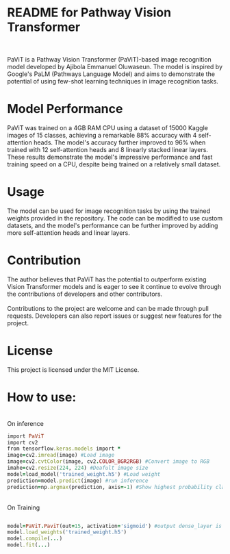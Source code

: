 <h1>README for Pathway Vision Transformer</h1><br>


<p>PaViT is a Pathway Vision Transformer (PaViT)-based image recognition model developed by Ajibola Emmanuel Oluwaseun. The model is inspired by Google's PaLM (Pathways Language Model) and aims to demonstrate the potential of using few-shot learning techniques in image recognition tasks.</p>

<h1>Model Performance</h1>
PaViT was trained on a 4GB RAM CPU using a dataset of 15000 Kaggle images of 15 classes, achieving a remarkable 88% accuracy with 4 self-attention heads. The model's accuracy further improved to 96% when trained with 12 self-attention heads and 8 linearly stacked linear layers. These results demonstrate the model's impressive performance and fast training speed on a CPU, despite being trained on a relatively small dataset.

<h1>Usage</h1>
The model can be used for image recognition tasks by using the trained weights provided in the repository. The code can be modified to use custom datasets, and the model's performance can be further improved by adding more self-attention heads and linear layers.

<h1>Contribution</h1>
The author believes that PaViT has the potential to outperform existing Vision Transformer models and is eager to see it continue to evolve through the contributions of developers and other contributors.
<br></br>
Contributions to the project are welcome and can be made through pull requests. Developers can also report issues or suggest new features for the project.

<h1>License</h1>
This project is licensed under the MIT License.


<h1>How to use:</h1>
<br>
On inference</br>

```ruby
import PaViT 
import cv2
from tensorflow.keras.models import *
image=cv2.imread(image) #Load image
image=cv2.cvtColor(image, cv2.COLOR_BGR2RGB) #Convert image to RGB
imahe=cv2.resize(224, 224) #Deafult image size
model=load_model('trained_weight.h5') #Load weight
prediction=model.predict(image) #run inference
prediction=np.argmax(prediction, axis=-1) #Show highest probability class
```
<br>On Training</br>
```ruby

model=PaViT.PaviT(out=15, activation='sigmoid') #output dense_layer is 15, output activation 15
model.load_weights('trained_weight.h5')
model.compile(...)
model.fit(...)
```


